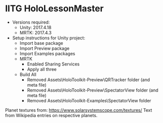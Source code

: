 # IITG HoloLessonMaster

* Versions required:
	* Unity: 2017.4.18
	* MRTK: 2017.4.3
* Setup instructions for Unity project:
	* Import base package
	* Import Preview package
	* Import Examples packages
	* MRTK
		* Enabled Sharing Services
		* Apply all three 
	* Build All
		* Removed Assets\HoloToolkit-Preview\QRTracker folder (and meta file)
		* Removed Assets\HoloToolkit-Preview\SpectatorView folder (and meta file)
		* Removed Assets\HoloToolkit-Examples\SpectatorView folder

Planet textures from: https://www.solarsystemscope.com/textures/
Text from Wikipedia entries on respective planets.